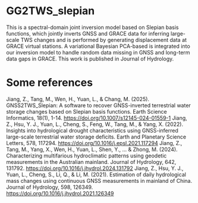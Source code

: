 # GG2TWS_slepian
This is a spectral-domain joint inversion model based on Slepian basis functions, which jointly inverts GNSS and GRACE data for inferring large-scale TWS changes and is performed by generating displacement data at GRACE virtual stations. A variational Bayesian PCA-based is integrated into our inversion model to handle random data missing in GNSS and long-term data gaps in GRACE. 
This work is published in Journal of Hydrology.
# Some references
Jiang, Z., Tang, M., Wen, H., Yuan, L., & Chang, M. (2025). GNSS2TWS_Slepian: A software to recover GNSS-inverted terrestrial water storage changes based on Slepian basis functions. Earth Science Informatics, 18(1), 1-14. https://doi.org/10.1007/s12145-024-01559-1
Jiang, Z., Hsu, Y. J., Yuan, L., Cheng, S., Feng, W., Tang, M., & Yang, X. (2022). Insights into hydrological drought characteristics using GNSS-inferred large-scale terrestrial water storage deficits. Earth and Planetary Science Letters, 578, 117294. https://doi.org/10.1016/j.epsl.2021.117294
Jiang, Z., Tang, M., Yang, X., Wen, H., Yuan, L., Shen, Y., ... & Zhong, M. (2024). Characterizing multifarious hydroclimatic patterns using geodetic measurements in the Australian mainland. Journal of Hydrology, 642, 131792. https://doi.org/10.1016/j.jhydrol.2024.131792
Jiang, Z., Hsu, Y. J., Yuan, L., Cheng, S., Li, Q., & Li, M. (2021). Estimation of daily hydrological mass changes using continuous GNSS measurements in mainland of China. Journal of Hydrology, 598, 126349. https://doi.org/10.1016/j.jhydrol.2021.126349
